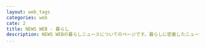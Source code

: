 ```yaml
---
layout: web_tags
categories: web
cate: 2
title: NEWS WEB - 暮らし
description: NEWS WEBの暮らしニュースについてのページです。暮らしに密着したニュースや話題、、関心の高いニュースを届けます。
...
```

